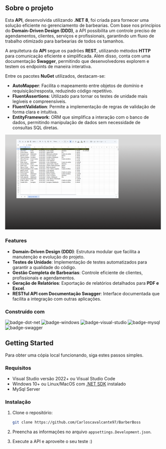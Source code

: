 ## Sobre o projeto

Esta **API**, desenvolvida utilizando **.NET 8**, foi criada para fornecer uma solução eficiente no gerenciamento de barbearias. Com base nos princípios do **Domain-Driven Design (DDD)**, a API possibilita um controle preciso de agendamentos, clientes, serviços e profissionais, garantindo um fluxo de trabalho otimizado para barbearias de todos os tamanhos.

A arquitetura da **API** segue os padrões **REST**, utilizando métodos **HTTP** para comunicação eficiente e simplificada. Além disso, conta com uma documentação **Swagger**, permitindo que desenvolvedores explorem e testem os endpoints de maneira interativa.

Entre os pacotes **NuGet** utilizados, destacam-se:

- **AutoMapper**: Facilita o mapeamento entre objetos de domínio e requisição/resposta, reduzindo código repetitivo.
- **FluentAssertions**: Utilizado para tornar os testes de unidade mais legíveis e compreensíveis.
- **FluentValidation**: Permite a implementação de regras de validação de forma clara e intuitiva.
- **EntityFramework**: ORM que simplifica a interação com o banco de dados, permitindo manipulação de dados sem necessidade de consultas SQL diretas.

![Example-Image]

### Features

- **Domain-Driven Design (DDD)**: Estrutura modular que facilita a manutenção e evolução do projeto.
- **Testes de Unidade**: Implementação de testes automatizados para garantir a qualidade do código.
- **Gestão Completa de Barbearias**: Controle eficiente de clientes, profissionais e agendamentos.
- **Geração de Relatórios**: Exportação de relatórios detalhados para **PDF e Excel**.
- **RESTful API com Documentação Swagger**: Interface documentada que facilita a integração com outras aplicações.

### Construído com

![badge-dot-net]
![badge-windows]
![badge-visual-studio]
![badge-mysql]
![badge-swagger]

## Getting Started

Para obter uma cópia local funcionando, siga estes passos simples.

### Requisitos

* Visual Studio versão 2022+ ou Visual Studio Code
* Windows 10+ ou Linux/MacOS com [.NET SDK][dot-net-sdk] instalado
* MySql Server

### Instalação

1. Clone o repositório:
    ```sh
    git clone https://github.com/Carloscavalcante97/BarberBoss
    ```

2. Preencha as informações no arquivo `appsettings.Development.json`.
3. Execute a API e aproveite o seu teste :)

<!-- Links -->
[dot-net-sdk]: https://dotnet.microsoft.com/en-us/download/dotnet/8.0

<!-- Images -->
[Example-Image]: Images/Example.png

<!-- Badges -->
[badge-dot-net]: https://img.shields.io/badge/.NET-512BD4?logo=dotnet&logoColor=fff&style=for-the-badge
[badge-windows]: https://img.shields.io/badge/Windows-0078D4?logo=windows&logoColor=fff&style=for-the-badge
[badge-visual-studio]: https://img.shields.io/badge/Visual%20Studio-5C2D91?logo=visualstudio&logoColor=fff&style=for-the-badge
[badge-mysql]: https://img.shields.io/badge/MySQL-4479A1?logo=mysql&logoColor=fff&style=for-the-badge
[badge-swagger]: https://img.shields.io/badge/Swagger-85EA2D?logo=swagger&logoColor=000&style=for-the-badge
